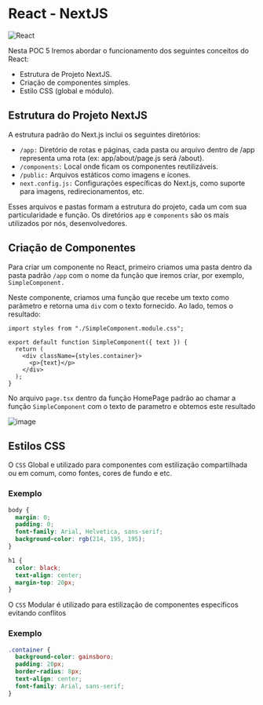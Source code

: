 # React - NextJS

![React](https://github.com/user-attachments/assets/a9e7b86b-f18b-4dec-9bee-c462fc78038f)

Nesta POC 5 Iremos abordar o funcionamento dos seguintes conceitos do React:
- Estrutura de Projeto NextJS.
- Criação de componentes simples.
- Estilo CSS (global e módulo). 

## Estrutura do Projeto NextJS

A estrutura padrão do Next.js inclui os seguintes diretórios:

- ```/app:``` Diretório de rotas e páginas, cada pasta ou arquivo dentro de /app representa uma rota (ex: app/about/page.js será /about).
- ```/components:``` Local onde ficam os componentes reutilizáveis.
- ```/public:``` Arquivos estáticos como imagens e ícones.
- ```next.config.js:``` Configurações específicas do Next.js, como suporte para imagens, redirecionamentos, etc.

Esses arquivos e pastas formam a estrutura do projeto, cada um com sua particularidade e função. Os diretórios ```app``` e ```components``` são os mais utilizados por nós, desenvolvedores.

## Criação de Componentes

Para criar um componente no React, primeiro criamos uma pasta dentro da pasta padrão ```/app``` com o nome da função que iremos criar, por exemplo, ```SimpleComponent.```

Neste componente, criamos uma função que recebe um texto como parâmetro e retorna uma ```div``` com o texto fornecido. Ao lado, temos o resultado:

``` tsx
import styles from "./SimpleComponent.module.css";

export default function SimpleComponent({ text }) {
  return (
    <div className={styles.container}>
      <p>{text}</p>
    </div>
  );
}
```


No arquivo ```page.tsx``` dentro da função HomePage padrão ao chamar a função ```SimpleComponent``` com o texto de parametro e obtemos este resultado

![image](https://github.com/user-attachments/assets/0840af28-cb01-4b14-9f1a-6f30eaaaef61)

## Estilos CSS

O ```CSS``` Global e utilizado para componentes com estilização compartilhada ou em comum, como fontes, cores de fundo e etc.

### Exemplo
``` css
body {
  margin: 0;
  padding: 0;
  font-family: Arial, Helvetica, sans-serif;
  background-color: rgb(214, 195, 195);
}

h1 {
  color: black;
  text-align: center;
  margin-top: 20px;
}
``` 

O ```CSS``` Modular é utilizado para estilização de componentes especificos evitando conflitos 

### Exemplo

``` css
.container {
  background-color: gainsboro;
  padding: 20px;
  border-radius: 8px;
  text-align: center;
  font-family: Arial, sans-serif;
}
```
